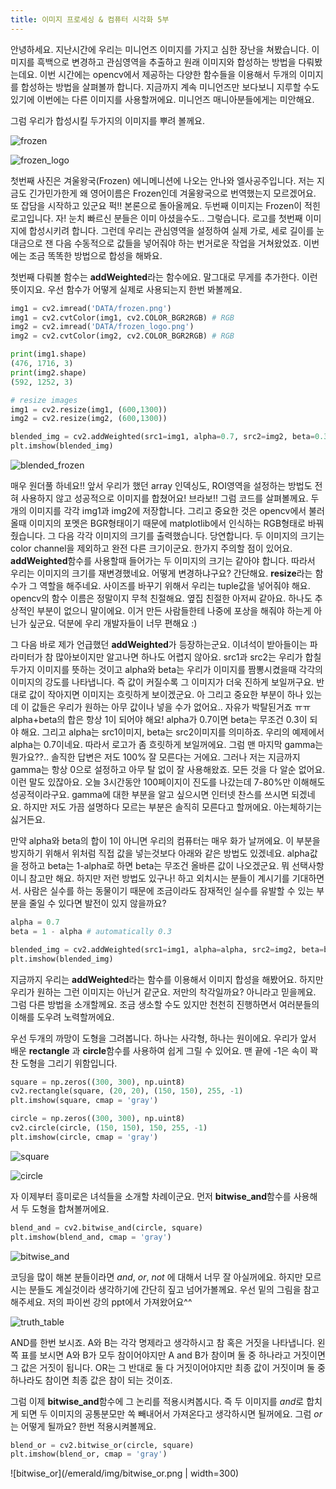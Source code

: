 ```yaml
---
title: 이미지 프로세싱 & 컴퓨터 시각화 5부
---
```


안녕하세요. 지난시간에 우리는 미니언즈 이미지를 가지고 심한 장난을 쳐봤습니다. 이미지를 흑백으로 변경하고 관심영역을 추출하고 원래 이미지와 합성하는 방법을 다뤄봤는데요. 이번 시간에는 opencv에서 제공하는 다양한 함수들을 이용해서 두개의 이미지를 합성하는 방법을 살펴볼까 합니다. 지금까지 계속 미니언즈만 보다보니 지루할 수도 있기에 이번에는 다른 이미지를 사용할꺼에요. 미니언즈 매니아분들에게는 미안해요.

그럼 우리가 합성시킬 두가지의 이미지를 뿌려 볼께요. 

![frozen](/emerald/img/frozen.png "frozen")

![frozen_logo](/emerald/img/frozen_logo.png "frozen_logo")

첫번째 사진은 겨울왕국(Frozen) 에니메니션에 나오는 안나와 엘사공주입니다. 저는 지금도 긴가민가한게 왜 영어이름은 Frozen인데 겨울왕국으로 번역했는지 모르겠어요. 또 잡담을 시작하고 있군요 퍽!! 본론으로 돌아올께요. 두번째 이미지는 Frozen이 적힌 로고입니다. 자! 눈치 빠르신 분들은 이미 아셨을수도.. 그렇습니다. 로고를 첫번째 이미지에 합성시키려 합니다. 그런데 우리는 관심영역을 설정하여 실제 가로, 세로 길이를 눈대금으로 잰 다음 수동적으로 값들을 넣어줘야 하는 번거로운 작업을 거쳐왔었죠. 이번에는 조금 똑똑한 방법으로 합성을 해봐요. 

첫번째 다뤄볼 함수는 **addWeighted**라는 함수에요. 말그대로 무게를 추가한다. 이런 뜻이지요. 우선 함수가 어떻게 실제로 사용되는지 한번 봐볼께요. 

```python
img1 = cv2.imread('DATA/frozen.png')  
img1 = cv2.cvtColor(img1, cv2.COLOR_BGR2RGB) # RGB
img2 = cv2.imread('DATA/frozen_logo.png')
img2 = cv2.cvtColor(img2, cv2.COLOR_BGR2RGB) # RGB

print(img1.shape)
(476, 1716, 3)
print(img2.shape)
(592, 1252, 3)

# resize images 
img1 = cv2.resize(img1, (600,1300))
img2 = cv2.resize(img2, (600,1300))

blended_img = cv2.addWeighted(src1=img1, alpha=0.7, src2=img2, beta=0.3, gamma=0)
plt.imshow(blended_img)
```
![blended_frozen](/emerald/img/blended_frozen.png "blended_frozen")

매우 원더풀 하네요!! 앞서 우리가 했던 array 인덱싱도, ROI영역을 설정하는 방법도 전혀 사용하지 않고 성공적으로 이미지를 합쳤어요! 브라보!! 그럼 코드를 살펴볼께요. 두개의 이미지를 각각 img1과 img2에 저장합니다. 그리고 중요한 것은 opencv에서 불러올때 이미지의 포멧은 BGR형태이기 때문에 matplotlib에서 인식하는 RGB형태로 바꿔줬습니다. 그 다음 각각 이미지의 크기를 출력했습니다. 당연합니다. 두 이미지의 크기는 color channel을 제외하고 완전 다른 크기이군요. 한가지 주의할 점이 있어요. **addWeighted**함수를 사용할때 들어가는 두 이미지의 크기는 같아야 합니다. 따라서 우리는 이미지의 크기를 재변경했네요. 어떻게 변경하냐구요? 간단해요. **resize**라는 함수가 그 역할을 해주네요. 사이즈를 바꾸기 위해서 우리는 tuple값을 넣어줘야 해요. opencv의 함수 이름은 정말이지 무척 친절해요. 옆집 친절한 아저씨 같아요. 하나도 추상적인 부분이 없으니 말이에요. 이거 만든 사람들한테 나중에 포상을 해줘야 하는게 아닌가 싶군요. 덕분에 우리 개발자들이 너무 편해요 :)

그 다음 바로 제가 언급했던 **addWeighted**가 등장하는군요. 이녀석이 받아들이는 파라미터가 참 많아보이지만 알고나면 하나도 어렵지 않아요. src1과 src2는 우리가 합칠 두가지 이미지를 뜻하는 것이고 alpha와 beta는 우리가 이미지를 짬뽕시켰을때 각각의 이미지의 강도를 나타냅니다. 즉 값이 커질수록 그 이미지가 더욱 진하게 보일꺼구요. 반대로 값이 작아지면 이미지는 흐릿하게 보이겠군요. 아 그리고 중요한 부분이 하나 있는데 이 값들은 우리가 원하는 아무 값이나 넣을 수가 없어요.. 자유가 박탈된거죠 ㅠㅠ alpha+beta의 합은 항상 1이 되어야 해요! alpha가 0.7이면 beta는 무조건 0.3이 되야 해요. 그리고 alpha는 src1이미지, beta는 src2이미지를 의미하죠. 우리의 예제에서 alpha는 0.7이네요. 따라서 로고가 좀 흐릿하게 보일꺼에요. 그럼 맨 마지막 gamma는 뭔가요??.. 솔직한 답변은 저도 100% 잘 모른다는 거에요. 그러나 저는 지금까지 gamma는 항상 0으로 설정하고 아무 탈 없이 잘 사용해왔죠. 모든 것을 다 알순 없어요. 이런 말도 있잖아요. 오늘 3시간동안 100페이지이 진도를 나갔는데 7-80%만 이해해도 성공적이라구요. gamma에 대한 부분을 알고 싶으시면 인터넷 찬스를 쓰시면 되겠네요. 하지만 저도 가끔 설명하다 모르는 부분은 솔직히 모른다고 할꺼에요. 아는체하기는 싫거든요.  

만약 alpha와 beta의 합이 1이 아니면 우리의 컴퓨터는 매우 화가 날꺼에요. 이 부분을 방지하기 위해서 위처럼 직접 값을 넣는것보다 아래와 같은 방법도 있겠네요. alpha값을 정하고 beta는 1-alpha로 하면 beta는 무조건 올바른 값이 나오겠군요. 뭐 선택사항이니 참고만 해요. 하지만 저런 방법도 있구나! 하고 외치시는 분들이 계시기를 기대하면서. 사람은 실수를 하는 동물이기 때문에 조금이라도 잠재적인 실수를 유발할 수 있는 부분을 줄일 수 있다면 발전이 있지 않을까요?

```python
alpha = 0.7
beta = 1 - alpha # automatically 0.3

blended_img = cv2.addWeighted(src1=img1, alpha=alpha, src2=img2, beta=beta, gamma=0)
plt.imshow(blended_img)
```

지금까지 우리는 **addWeighted**라는 함수를 이용해서 이미지 합성을 해봤어요. 하지만 우리가 원하는 그런 이미지는 아닌거 같군요. 저만의 착각일까요? 아니라고 믿을께요. 그럼 다른 방법을 소개할께요. 조금 생소할 수도 있지만 천천히 진행하면서 여러분들의 이해를 도우려 노력할꺼에요. 

우선 두개의 까망이 도형을 그려봅니다. 하나는 사각형, 하나는 원이에요. 우리가 앞서 배운 **rectangle** 과  **circle**함수를 사용하여 쉽게 그릴 수 있어요. 맨 끝에 -1은 속이 꽉 찬 도형을 그리기 위함입니다.

```python
square = np.zeros((300, 300), np.uint8)
cv2.rectangle(square, (20, 20), (150, 150), 255, -1)
plt.imshow(square, cmap = 'gray')

circle = np.zeros((300, 300), np.uint8)
cv2.circle(circle, (150, 150), 150, 255, -1)
plt.imshow(circle, cmap = 'gray')
```

![square](/emerald/img/square.png "square")

![circle](/emerald/img/circle.png "circle")

자 이제부터 흥미로은 녀석들을 소개할 차례이군요. 먼저 **bitwise_and**함수를 사용해서 두 도형을 합쳐볼꺼에요.

```python
blend_and = cv2.bitwise_and(circle, square)
plt.imshow(blend_and, cmap = 'gray')
```

![bitwise_and](/emerald/img/bitwise_and.png "bitwise_and")

코딩을 많이 해본 분들이라면 *and*, *or*, *not* 에 대해서 너무 잘 아실꺼에요. 하지만 모르시는 분들도 계실것이라 생각하기에 간단히 짚고 넘어가볼께요. 우선 밑의 그림을 참고해주세요. 저의 파이썬 강의 ppt에서 가져왔어요^^

![truth_table](/emerald/img/truth_table.png "truth_table")

AND를 한번 보시죠. A와 B는 각각 명제라고 생각하시고 참 혹은 거짓을 나타냅니다. 왼쪽 표를 보시면 A와 B가 모두 참이어야지만 A and B가 참이며 둘 중 하나라고 거짓이면 그 값은 거짓이 됩니다. OR는 그 반대로 둘 다 거짓이어야지만 최종 값이 거짓이며 둘 중 하나라도 참이면 최종 값은 참이 되는 것이죠. 

그럼 이제 **bitwise_and**함수에 그 논리를 적용시켜봅시다. 즉 두 이미지를 *and*로 합치게 되면 두 이미지의 공통분모만 쏙 빼내어서 가져온다고 생각하시면 될꺼에요. 그럼 *or*는 어떻게 될까요? 한번 적용시켜볼께요.

```python
blend_or = cv2.bitwise_or(circle, square)
plt.imshow(blend_or, cmap = 'gray')
```

![bitwise_or](/emerald/img/bitwise_or.png | width=300)


